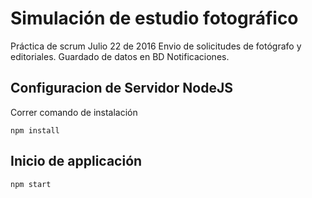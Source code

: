 # Simulación de estudio fotográfico

Práctica de scrum Julio 22 de 2016
Envio de solicitudes de fotógrafo y editoriales.
Guardado de datos en BD
Notificaciones.

## Configuracion de Servidor NodeJS

Correr comando de instalación

```
npm install
```

## Inicio de applicación

```
npm start
```